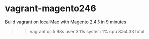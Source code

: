 # vagrant-magento246
Build vagrant on local Mac with Magento 2.4.6 in 9 minutes
>> vagrant up  5.98s user 3.11s system 1% cpu 8:54.33 total
